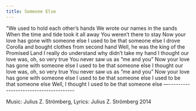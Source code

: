 ```yaml
---
title: Someone Else
---
```


"We used to hold each other’s hands We wrote our names in the sands When the time and tide took it all away You weren’t there to stay Now your love has gone with someone else I used to be that someone else I drove Corolla and bought clothes from second hand Well, he was the king of the Promised Land I really do understand why didn’t take my hand I thought our love was, oh, so very true You never saw us as ”me and you” Now your love has gone with someone else I used to be that someone else I thought our love was, oh, so very true You never saw us as ”me and you” Now your love has gone with someone else I used to be that someone else I used to be that someone else Well, I thought I used to be that someone else
—--------------------------------------

Music: Julius Z. Strömberg, Lyrics: Julius Z. Strömberg 2014				
		

